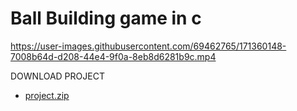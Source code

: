 # Ball Building game in c


https://user-images.githubusercontent.com/69462765/171360148-7008b64d-d208-44e4-9f0a-8eb8d6281b9c.mp4

DOWNLOAD PROJECT 

   - [project.zip](https://github.com/vineetkrishnagupta/Ball-Building/files/8811879/project.zip)
